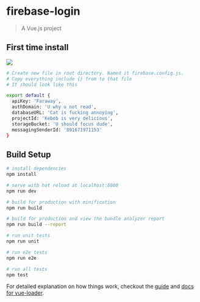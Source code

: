 # firebase-login

> A Vue.js project

## First time install

<img src="ss1.png"></img>

``` bash
# Create new file in root directory. Named it firebase.config.js.
# Copy everything include {} from to that file
# It should look like this

export default {
  apiKey: 'Faraway',
  authDomain: 'U why u not read',
  databaseURL: 'Cat is fucking annoying',
  projectId: 'Kebob is very delicious',
  storageBucket: 'U should focus dude',
  messagingSenderId: '891671971153'
}

```

## Build Setup

``` bash
# install dependencies
npm install

# serve with hot reload at localhost:8080
npm run dev

# build for production with minification
npm run build

# build for production and view the bundle analyzer report
npm run build --report

# run unit tests
npm run unit

# run e2e tests
npm run e2e

# run all tests
npm test
```

For detailed explanation on how things work, checkout the [guide](http://vuejs-templates.github.io/webpack/) and [docs for vue-loader](http://vuejs.github.io/vue-loader).
